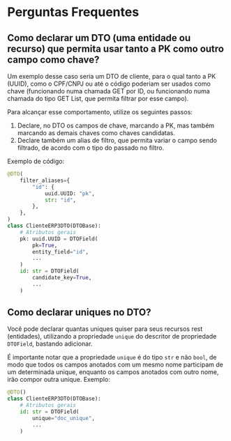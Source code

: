 # Perguntas Frequentes

## Como declarar um DTO (uma entidade ou recurso) que permita usar tanto a PK como outro campo como chave?

Um exemplo desse caso seria um DTO de cliente, para o qual tanto a PK (UUID), como o CPF/CNPJ ou até o código poderiam ser usados como chave (funcionando numa chamada GET por ID, ou funcionando numa chamada do tipo GET List, que permita filtrar por esse campo).

Para alcançar esse comportamento, utilize os seguintes passos:

1. Declare, no DTO os campos de chave, marcando a PK, mas também marcando as demais chaves como chaves candidatas.
2. Declare também um alias de filtro, que permita variar o campo sendo filtrado, de acordo com o tipo do passado no filtro.

Exemplo de código:

```python
@DTO(
    filter_aliases={
        "id": {
            uuid.UUID: "pk",
            str: "id",
        },
    },
)
class ClienteERP3DTO(DTOBase):
    # Atributos gerais
    pk: uuid.UUID = DTOField(
        pk=True,
        entity_field="id",
        ...
    )
    id: str = DTOField(
        candidate_key=True,
        ...
    )
```

## Como declarar uniques no DTO?

Você pode declarar quantas uniques quiser para seus recursos rest (entidades), utilizando a propriedade `unique` do descritor de propriedade `DTOField`, bastando adicionar.

É importante notar que a propriedade `unique` é do tipo `str` e não `bool`, de modo que todos os campos anotados com um mesmo nome participam de um determinada unique, enquanto os campos anotados com outro nome, irão compor outra unique. Exemplo:

```python
@DTO()
class ClienteERP3DTO(DTOBase):
    # Atributos gerais
    id: str = DTOField(
        unique="doc_unique",
        ...
    )
```